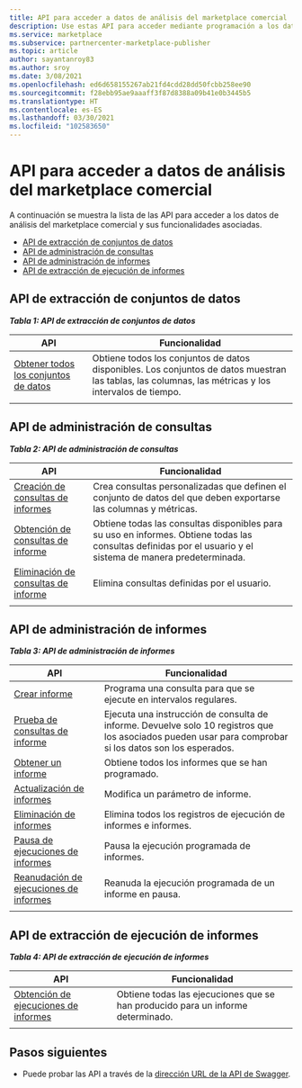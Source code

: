 ```yaml
---
title: API para acceder a datos de análisis del marketplace comercial
description: Use estas API para acceder mediante programación a los datos de análisis en el Centro de partners.
ms.service: marketplace
ms.subservice: partnercenter-marketplace-publisher
ms.topic: article
author: sayantanroy83
ms.author: sroy
ms.date: 3/08/2021
ms.openlocfilehash: ed6d658155267ab21fd4cdd28dd50fcbb258ee90
ms.sourcegitcommit: f28ebb95ae9aaaff3f87d8388a09b41e0b3445b5
ms.translationtype: HT
ms.contentlocale: es-ES
ms.lasthandoff: 03/30/2021
ms.locfileid: "102583650"
---
```

# <a name="apis-for-accessing-commercial-marketplace-analytics-data"></a>API para acceder a datos de análisis del marketplace comercial

A continuación se muestra la lista de las API para acceder a los datos de análisis del marketplace comercial y sus funcionalidades asociadas.

- [API de extracción de conjuntos de datos](#dataset-pull-apis)
- [API de administración de consultas](#query-management-apis)
- [API de administración de informes](#report-management-apis)
- [API de extracción de ejecución de informes](#report-execution-pull-apis)

## <a name="dataset-pull-apis"></a>API de extracción de conjuntos de datos

***Tabla 1: API de extracción de conjuntos de datos***

| **API** | **Funcionalidad** |
| --- | --- |
| [Obtener todos los conjuntos de datos](analytics-api-get-all-datasets.md) | Obtiene todos los conjuntos de datos disponibles. Los conjuntos de datos muestran las tablas, las columnas, las métricas y los intervalos de tiempo. |
|||

## <a name="query-management-apis"></a>API de administración de consultas

***Tabla 2: API de administración de consultas***

| **API** | **Funcionalidad** |
| --- | --- |
| [Creación de consultas de informes](analytics-programmatic-access.md#create-report-query-api) | Crea consultas personalizadas que definen el conjunto de datos del que deben exportarse las columnas y métricas. |
| [Obtención de consultas de informe](analytics-api-get-report-queries.md) | Obtiene todas las consultas disponibles para su uso en informes. Obtiene todas las consultas definidas por el usuario y el sistema de manera predeterminada. |
| [Eliminación de consultas de informe](analytics-api-delete-report-queries.md) | Elimina consultas definidas por el usuario. |
|||

## <a name="report-management-apis"></a>API de administración de informes

***Tabla 3: API de administración de informes***

| **API** | **Funcionalidad** |
| --- | --- |
| [Crear informe](analytics-programmatic-access.md#create-report-api) | Programa una consulta para que se ejecute en intervalos regulares. |
| [Prueba de consultas de informe](analytics-api-try-report-queries.md) | Ejecuta una instrucción de consulta de informe. Devuelve solo 10 registros que los asociados pueden usar para comprobar si los datos son los esperados. |
| [Obtener un informe](analytics-api-get-report.md) | Obtiene todos los informes que se han programado. |
| [Actualización de informes](analytics-api-update-report.md) | Modifica un parámetro de informe. |
| [Eliminación de informes](analytics-api-delete-report.md) | Elimina todos los registros de ejecución de informes e informes. |
| [Pausa de ejecuciones de informes](analytics-api-pause-report-executions.md) | Pausa la ejecución programada de informes. |
| [Reanudación de ejecuciones de informes](analytics-api-resume-report-executions.md) | Reanuda la ejecución programada de un informe en pausa. |
|||

## <a name="report-execution-pull-apis"></a>API de extracción de ejecución de informes

***Tabla 4: API de extracción de ejecución de informes***

| **API** | **Funcionalidad** |
| --- | --- |
| [Obtención de ejecuciones de informes](analytics-programmatic-access.md#get-report-executions-api) | Obtiene todas las ejecuciones que se han producido para un informe determinado. |
|||

## <a name="next-steps"></a>Pasos siguientes

- Puede probar las API a través de la [dirección URL de la API de Swagger](https://api.partnercenter.microsoft.com/insights/v1/cmp/swagger/index.html).
